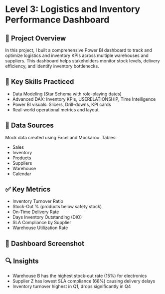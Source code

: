 # Level 3: Logistics and Inventory Performance Dashboard

## 📌 Project Overview
In this project, I built a comprehensive Power BI dashboard to track and optimize logistics and inventory KPIs across multiple warehouses and suppliers. This dashboard helps stakeholders monitor stock levels, delivery efficiency, and identify inventory bottlenecks.

## 🎯 Key Skills Practiced
- Data Modeling (Star Schema with role-playing dates)
- Advanced DAX: Inventory KPIs, USERELATIONSHIP, Time Intelligence
- Power BI visuals: Slicers, Drill-downs, KPI cards
- Real-world operational metrics and layout

## 📁 Data Sources
Mock data created using Excel and Mockaroo. Tables:
- Sales
- Inventory
- Products
- Suppliers
- Warehouse
- Calendar

## ✅ Key Metrics
- Inventory Turnover Ratio
- Stock-Out % (products below safety stock)
- On-Time Delivery Rate
- Days Inventory Outstanding (DIO)
- SLA Compliance by Supplier
- Warehouse Utilization Rate

## 📸 Dashboard Screenshot

## 🔍 Insights
- Warehouse B has the highest stock-out rate (15%) for electronics
- Supplier Z has lowest SLA compliance (68%) causing delivery delays
- Inventory turnover highest in Q1, drops significantly in Q4
